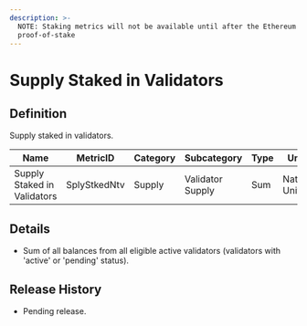 ```yaml
---
description: >-
  NOTE: Staking metrics will not be available until after the Ethereum Merge to
  proof-of-stake
---
```


# Supply Staked in Validators

## Definition

Supply staked in validators.

| Name                        | MetricID     | Category | Subcategory      | Type | Unit         | Interval |
| --------------------------- | ------------ | -------- | ---------------- | ---- | ------------ | -------- |
| Supply Staked in Validators | SplyStkedNtv | Supply   | Validator Supply | Sum  | Native Units | 1 day    |

## Details

* Sum of all balances from all eligible active validators (validators with 'active' or 'pending' status).

## Release History

* Pending release.
